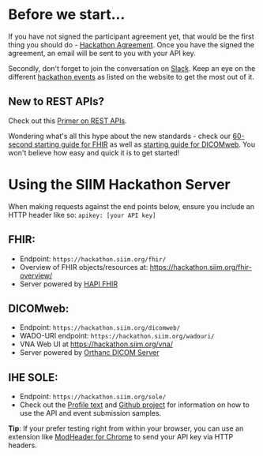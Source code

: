 # Before we start...
If you have not signed the participant agreement yet, that would be the first thing you should do - [Hackathon Agreement](https://siim.org/page/hackathon_agreement). Once you have the signed the agreement, an email will be sent to you with your API key.

Secondly, don't forget to join the conversation on [Slack](https://join.slack.com/t/siimhackathon/shared_invite/zt-mkk0yn2e-KUqOLi6ETBUQmOffxmcQxA). Keep an eye on the different [hackathon events](https://siim.org/page/hacking_healthcare) as listed on the website to get the most out of it.

## New to REST APIs?
Check out this [Primer on REST APIs](https://siim.org/resource/resmgr/hackathon/SIIM2014_REST_Primer.pdf).

Wondering what's all this hype about the new standards - check our [60-second starting guide for FHIR](../apis/fhir-intro.md) as well as [starting guide for DICOMweb](../apis/dicom-web-intro.md). You won't believe how easy and quick it is to get started!

# Using the SIIM Hackathon Server

When making requests against the end points below, ensure you include an HTTP header like so:
`apikey: [your API key]`
## FHIR: 
* Endpoint: `https://hackathon.siim.org/fhir/`
* Overview of FHIR objects/resources at: https://hackathon.siim.org/fhir-overview/
* Server powered by [HAPI FHIR](http://hapifhir.io/)

## DICOMweb: 
* Endpoint: `https://hackathon.siim.org/dicomweb/`
* WADO-URI endpoint: `https://hackathon.siim.org/wadouri/`
* VNA Web UI at https://hackathon.siim.org/vna/
* Server powered by [Orthanc DICOM Server](http://www.orthanc-server.com/)

## IHE SOLE: 
* Endpoint: `https://hackathon.siim.org/sole/`
* Check out the [Profile text](https://wiki.ihe.net/index.php/Standardized_Operational_Log_of_Events_(SOLE)) and [Github project](https://github.com/mohannadhussain/ihe-sole-repo) for information on how to use the API and event submission samples.



**Tip**: If your prefer testing right from within your browser, you can use an extension like [ModHeader for Chrome](https://chrome.google.com/webstore/detail/modheader/idgpnmonknjnojddfkpgkljpfnnfcklj?hl=en) to send your API key via HTTP headers.
